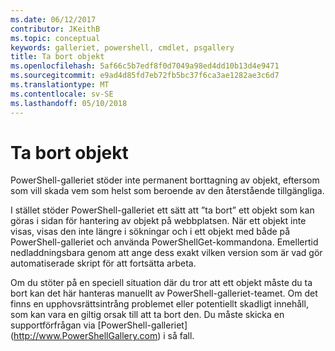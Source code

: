```yaml
---
ms.date: 06/12/2017
contributor: JKeithB
ms.topic: conceptual
keywords: galleriet, powershell, cmdlet, psgallery
title: Ta bort objekt
ms.openlocfilehash: 5af66c5b7edf8f0d7049a98ed4dd10b13d4e9471
ms.sourcegitcommit: e9ad4d85fd7eb72fb5bc37f6ca3ae1282ae3c6d7
ms.translationtype: MT
ms.contentlocale: sv-SE
ms.lasthandoff: 05/10/2018
---
```

# <a name="deleting-items"></a>Ta bort objekt

PowerShell-galleriet stöder inte permanent borttagning av objekt, eftersom som vill skada vem som helst som beroende av den återstående tillgängliga.

I stället stöder PowerShell-galleriet ett sätt att ”ta bort” ett objekt som kan göras i sidan för hantering av objekt på webbplatsen.
När ett objekt inte visas, visas den inte längre i sökningar och i ett objekt med både på PowerShell-galleriet och använda PowerShellGet-kommandona.
Emellertid nedladdningsbara genom att ange dess exakt vilken version som är vad gör automatiserade skript för att fortsätta arbeta.

Om du stöter på en speciell situation där du tror att ett objekt måste du ta bort kan det här hanteras manuellt av PowerShell-galleriet-teamet.
Om det finns en upphovsrättsintrång problemet eller potentiellt skadligt innehåll, som kan vara en giltig orsak till att ta bort den.
Du måste skicka en supportförfrågan via [PowerShell-galleriet] (http://www.PowerShellGallery.com) i så fall.